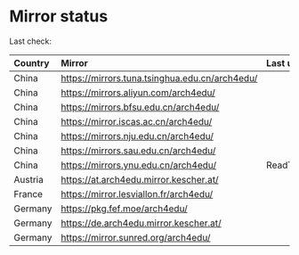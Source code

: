 <script src="./time.js"></script>
# Mirror status
Last check: <script type="text/javascript">localize(1691889283.6267476);</script>

|Country|Mirror|Last update|
|:------|:-----|:----------|
|China|https://mirrors.tuna.tsinghua.edu.cn/arch4edu/|<script type="text/javascript">localize(1691864844);</script>|
|China|https://mirrors.aliyun.com/arch4edu/|<script type="text/javascript">localize(1691821645);</script>|
|China|https://mirrors.bfsu.edu.cn/arch4edu/|<script type="text/javascript">localize(1691821645);</script>|
|China|https://mirror.iscas.ac.cn/arch4edu/|<script type="text/javascript">localize(1691864844);</script>|
|China|https://mirrors.nju.edu.cn/arch4edu/|<script type="text/javascript">localize(1691864844);</script>|
|China|https://mirrors.sau.edu.cn/arch4edu/|<script type="text/javascript">localize(1691821645);</script>|
|China|https://mirrors.ynu.edu.cn/arch4edu/|ReadTimeout|
|Austria|https://at.arch4edu.mirror.kescher.at/|<script type="text/javascript">localize(1691864844);</script>|
|France|https://mirror.lesviallon.fr/arch4edu/|<script type="text/javascript">localize(1691821645);</script>|
|Germany|https://pkg.fef.moe/arch4edu/|<script type="text/javascript">localize(1691864844);</script>|
|Germany|https://de.arch4edu.mirror.kescher.at/|<script type="text/javascript">localize(1691864844);</script>|
|Germany|https://mirror.sunred.org/arch4edu/|<script type="text/javascript">localize(1691864844);</script>|

<script src="./tablefilter/tablefilter.js"></script>
<script src="./table.js"></script>